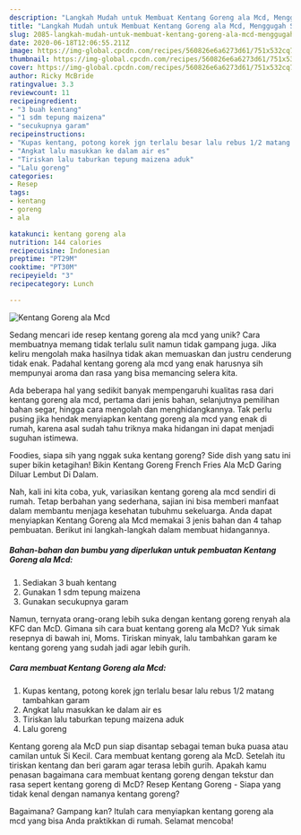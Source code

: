 ```yaml
---
description: "Langkah Mudah untuk Membuat Kentang Goreng ala Mcd, Menggugah Selera"
title: "Langkah Mudah untuk Membuat Kentang Goreng ala Mcd, Menggugah Selera"
slug: 2085-langkah-mudah-untuk-membuat-kentang-goreng-ala-mcd-menggugah-selera
date: 2020-06-18T12:06:55.211Z
image: https://img-global.cpcdn.com/recipes/560826e6a6273d61/751x532cq70/kentang-goreng-ala-mcd-foto-resep-utama.jpg
thumbnail: https://img-global.cpcdn.com/recipes/560826e6a6273d61/751x532cq70/kentang-goreng-ala-mcd-foto-resep-utama.jpg
cover: https://img-global.cpcdn.com/recipes/560826e6a6273d61/751x532cq70/kentang-goreng-ala-mcd-foto-resep-utama.jpg
author: Ricky McBride
ratingvalue: 3.3
reviewcount: 11
recipeingredient:
- "3 buah kentang"
- "1 sdm tepung maizena"
- "secukupnya garam"
recipeinstructions:
- "Kupas kentang, potong korek jgn terlalu besar lalu rebus 1/2 matang tambahkan garam"
- "Angkat lalu masukkan ke dalam air es"
- "Tiriskan lalu taburkan tepung maizena aduk"
- "Lalu goreng"
categories:
- Resep
tags:
- kentang
- goreng
- ala

katakunci: kentang goreng ala 
nutrition: 144 calories
recipecuisine: Indonesian
preptime: "PT29M"
cooktime: "PT30M"
recipeyield: "3"
recipecategory: Lunch

---
```



![Kentang Goreng ala Mcd](https://img-global.cpcdn.com/recipes/560826e6a6273d61/751x532cq70/kentang-goreng-ala-mcd-foto-resep-utama.jpg)

Sedang mencari ide resep kentang goreng ala mcd yang unik? Cara membuatnya memang tidak terlalu sulit namun tidak gampang juga. Jika keliru mengolah maka hasilnya tidak akan memuaskan dan justru cenderung tidak enak. Padahal kentang goreng ala mcd yang enak harusnya sih mempunyai aroma dan rasa yang bisa memancing selera kita.

Ada beberapa hal yang sedikit banyak mempengaruhi kualitas rasa dari kentang goreng ala mcd, pertama dari jenis bahan, selanjutnya pemilihan bahan segar, hingga cara mengolah dan menghidangkannya. Tak perlu pusing jika hendak menyiapkan kentang goreng ala mcd yang enak di rumah, karena asal sudah tahu triknya maka hidangan ini dapat menjadi suguhan istimewa.

Foodies, siapa sih yang nggak suka kentang goreng? Side dish yang satu ini super bikin ketagihan! Bikin Kentang Goreng French Fries Ala McD Garing Diluar Lembut Di Dalam.


Nah, kali ini kita coba, yuk, variasikan kentang goreng ala mcd sendiri di rumah. Tetap berbahan yang sederhana, sajian ini bisa memberi manfaat dalam membantu menjaga kesehatan tubuhmu sekeluarga. Anda dapat menyiapkan Kentang Goreng ala Mcd memakai 3 jenis bahan dan 4 tahap pembuatan. Berikut ini langkah-langkah dalam membuat hidangannya.

<!--inarticleads1-->

##### Bahan-bahan dan bumbu yang diperlukan untuk pembuatan Kentang Goreng ala Mcd:

1. Sediakan 3 buah kentang
1. Gunakan 1 sdm tepung maizena
1. Gunakan secukupnya garam


Namun, ternyata orang-orang lebih suka dengan kentang goreng renyah ala KFC dan McD. Gimana sih cara buat kentang goreng ala McD? Yuk simak resepnya di bawah ini, Moms. Tiriskan minyak, lalu tambahkan garam ke kentang goreng yang sudah jadi agar lebih gurih. 

<!--inarticleads2-->

##### Cara membuat Kentang Goreng ala Mcd:

1. Kupas kentang, potong korek jgn terlalu besar lalu rebus 1/2 matang tambahkan garam
1. Angkat lalu masukkan ke dalam air es
1. Tiriskan lalu taburkan tepung maizena aduk
1. Lalu goreng


Kentang goreng ala McD pun siap disantap sebagai teman buka puasa atau camilan untuk Si Kecil. Cara membuat kentang goreng ala McD. Setelah itu tiriskan kentang dan beri garam agar terasa lebih gurih. Apakah kamu penasan bagaimana cara membuat kentang goreng dengan tekstur dan rasa sepert kentang goreng di McD? Resep Kentang Goreng - Siapa yang tidak kenal dengan namanya kentang goreng? 

Bagaimana? Gampang kan? Itulah cara menyiapkan kentang goreng ala mcd yang bisa Anda praktikkan di rumah. Selamat mencoba!
